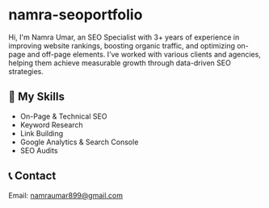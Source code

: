 # namra-seoportfolio
Hi, I'm Namra Umar, an SEO Specialist with 3+ years of experience in improving website rankings, boosting organic traffic, and optimizing on-page and off-page elements. I’ve worked with various clients and agencies, helping them achieve measurable growth through data-driven SEO strategies.

## 🧠 My Skills
- On-Page & Technical SEO
- Keyword Research
- Link Building
- Google Analytics & Search Console
- SEO Audits

## 📞 Contact
Email: namraumar899@gmail.com


